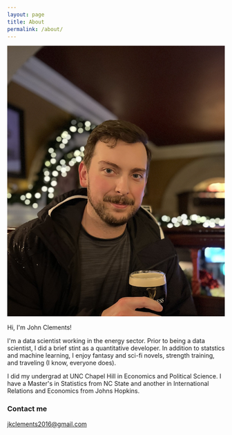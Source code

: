 ```yaml
---
layout: page
title: About
permalink: /about/
---
```


![](/images/John-Clements-Picture.jpg)

Hi, I'm John Clements!

I'm a data scientist working in the energy sector. Prior to being a data scientist, I did a brief stint as a quantitative developer. In addition to statstics and machine learning, I enjoy fantasy and sci-fi novels, strength training, and traveling (I know, everyone does).

I did my undergrad at UNC Chapel Hill in Economics and Political Science. I have a Master's in Statistics from NC State and another in International Relations and Economics from Johns Hopkins.

### Contact me

[jkclements2016@gmail.com](jkclements2016@gmail.com)
